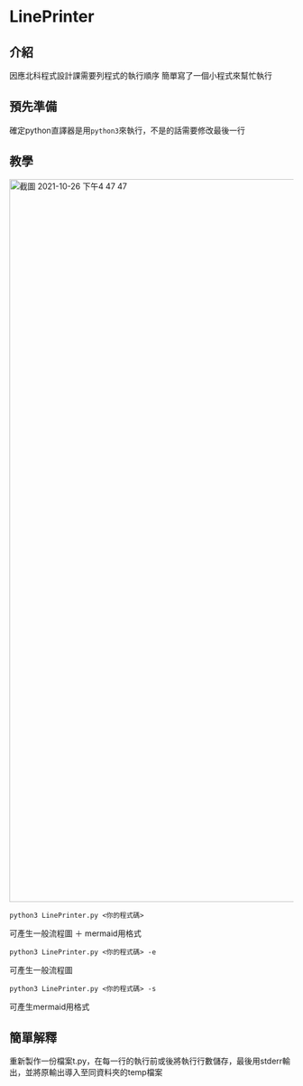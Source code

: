 # LinePrinter

## 介紹
因應北科程式設計課需要列程式的執行順序
簡單寫了一個小程式來幫忙執行

## 預先準備
確定python直譯器是用`python3`來執行，不是的話需要修改最後一行

## 教學

<img width="1280" alt="截圖 2021-10-26 下午4 47 47" src="https://user-images.githubusercontent.com/59184894/138843833-aae357d4-2fd9-44ff-9988-3b157e1c8cd3.png">

```shell
python3 LinePrinter.py <你的程式碼>
```
可產生一般流程圖 ＋ mermaid用格式

```shell
python3 LinePrinter.py <你的程式碼> -e
```

可產生一般流程圖

```shell
python3 LinePrinter.py <你的程式碼> -s
```
可產生mermaid用格式

## 簡單解釋
重新製作一份檔案t.py，在每一行的執行前或後將執行行數儲存，最後用stderr輸出，並將原輸出導入至同資料夾的temp檔案
